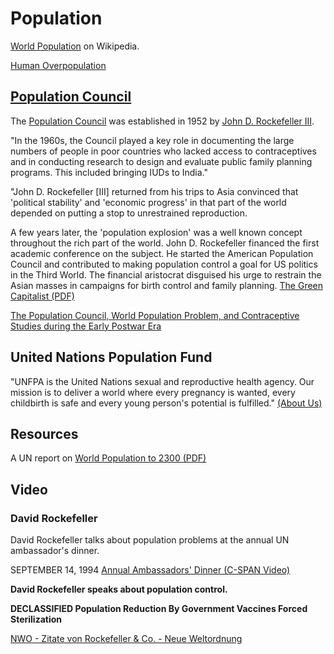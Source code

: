 <div class="menu-data" data-parent="#pages/blog/cv19/older-topics"/>

# Population

[World Population](https://en.wikipedia.org/wiki/World_population) on Wikipedia.


[Human Overpopulation](https://en.wikipedia.org/wiki/Human_overpopulation)


## [Population Council](https://en.wikipedia.org/wiki/Population_Council)

The [Population Council](https://en.wikipedia.org/wiki/Population_Council) was 
established in 1952 by [John D. Rockefeller III](https://en.wikipedia.org/wiki/John_D._Rockefeller_III).

"In the 1960s, the Council played a key role in documenting the large numbers 
of people in poor countries who lacked access to contraceptives and in 
conducting research to design and evaluate public family planning programs. 
This included bringing IUDs to India."

"John D. Rockefeller [III] returned from his trips to Asia convinced that 
'political stability' and 'economic progress' in that part of the world 
depended on putting a stop to unrestrained reproduction.

A few years later, the 'population explosion' was a well known concept 
throughout the rich part of the world.  John D. Rockefeller financed the first 
academic conference on the subject. He started the American Population Council 
and contributed to making population control a goal for US politics in the 
Third World. The financial aristocrat disguised his urge to restrain the Asian 
masses in campaigns for birth control and family planning.
[The Green Capitalist (PDF)](http://mikaelnyberg.nu/wp-content/uploads/2015/02/The-Green-Capitalists.pdf)

[The Population Council, World Population Problem, and Contraceptive Studies during the Early Postwar Era](https://web.archive.org/web/20190828160018/https://rockarch.org/publications/resrep/huang2.pdf)


## United Nations Population Fund

"UNFPA is the United Nations sexual and reproductive health agency. Our mission is to deliver a world where every pregnancy is wanted, every childbirth is safe and every young person's potential is fulfilled." [(About Us)](https://www.unfpa.org/about-us)

## Resources


A UN report on [World Population to 2300 (PDF)](https://www.un.org/development/desa/pd/sites/www.un.org.development.desa.pd/files/files/documents/2020/Jan/un_2002_world_population_to_2300.pdf)


## Video

### David Rockefeller

David Rockefeller talks about population problems at the annual UN ambassador's
dinner.

SEPTEMBER 14, 1994
[Annual Ambassadors' Dinner (C-SPAN Video)](https://www.c-span.org/video/?60201-1/annual-ambassadors-dinner)

**David Rockefeller speaks about population control.**

<div class="video-view" data-id="ClqUcScwnn8"></div>

**DECLASSIFIED Population Reduction By Government Vaccines Forced Sterilization**

<div class="video-view" data-id="NNm51i2ShQE"></div>

[NWO - Zitate von Rockefeller & Co. - Neue Weltordnung](https://archive.org/details/nwozitatevonrockefellerco.neueweltordnung)

